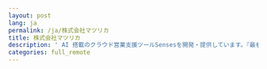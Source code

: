 ```yaml
---
layout: post
lang: ja
permalink: /ja/株式会社マツリカ
title: 株式会社マツリカ
description: ' AI 搭載のクラウド営業支援ツールSensesを開発・提供しています。『最も生産性の高い場所・時間で成果を出してほしい』という意図で、創業時から職種・雇用形態に関係なくフルリモート・フルフレックス制度が適用されます。社員の自由な働き体験を有志で本にしました。 '
categories: full_remote
---
```

